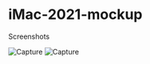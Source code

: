 # iMac-2021-mockup

Screenshots

![Capture](https://user-images.githubusercontent.com/43757163/125921943-15ca8c46-808a-4713-9c65-bca69a9849ba.PNG)
![Capture](https://user-images.githubusercontent.com/43757163/126024488-6326f973-d319-4e1c-9bac-dae45af5c9e4.PNG)
